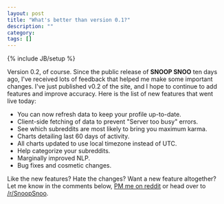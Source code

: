 ```yaml
---
layout: post
title: "What's better than version 0.1?"
description: ""
category: 
tags: []
---
```

{% include JB/setup %}

Version 0.2, of course. Since the public release of **SNOOP <i class="fa fa-search purple"></i> SNOO** ten days ago, I've received lots of feedback that helped me make some important changes. I've just published v0.2 of the site, and I hope to continue to add features and improve accuracy. Here is the list of new features that went live today:

* You can now refresh data to keep your profile up-to-date.
* Client-side fetching of data to prevent "Server too busy" errors.
* See which subreddits are most likely to bring you maximum karma.
* Charts detailing last 60 days of activity.
* All charts updated to use local timezone instead of UTC.
* Help categorize your subreddits.
* Marginally improved NLP.
* Bug fixes and cosmetic changes.

Like the new features? Hate the changes? Want a new feature altogether? Let me know in the comments below, [PM me on reddit](http://www.reddit.com/message/compose/?to=orionmelt) or head over to [/r/SnoopSnoo](http://www.reddit.com/r/SnoopSnoo).